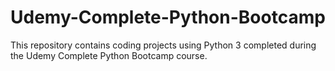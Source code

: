 # Udemy-Complete-Python-Bootcamp

This repository contains coding projects using Python 3 completed during the Udemy Complete Python Bootcamp course.
